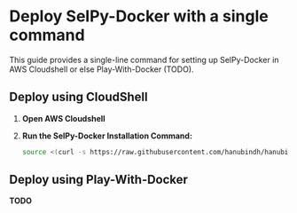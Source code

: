 # Deploy SelPy-Docker with a single command

This guide provides a single-line command for setting up SelPy-Docker in AWS Cloudshell or else Play-With-Docker (TODO).

## Deploy using CloudShell

1.  **Open AWS Cloudshell**

2.  **Run the SelPy-Docker Installation Command:**

    ```bash
    source <(curl -s https://raw.githubusercontent.com/hanubindh/hanubindh.github.io/refs/heads/master/projects/Lambdas/SelPy-Docker/run_in_cs.sh)
    ```

## Deploy using Play-With-Docker

**TODO**
